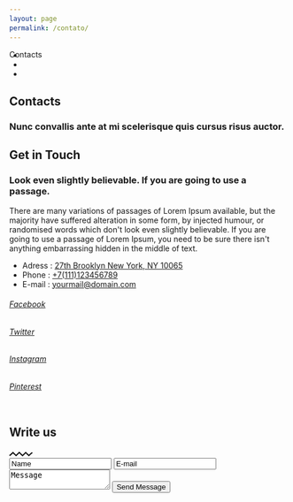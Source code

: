 ```yaml
---
layout: page
permalink: /contato/
---
```

<div id="wrapper">
                <!--=============== Conten holder  ===============-->
                <div class="content-holder elem scale-bg2 transition3">
                    <!--  Page title    -->
                    <div class="fixed-title"><span>Contacts</span></div>
                    <!--  Page title end   -->
                    <!--  Page navigation   -->
                    <div class="scroll-page-nav cdc" style="margin-top: -30px;">
                        <ul>
                            <li><a href="#sec1" class="act-link"></a></li>
                            <li><a href="#sec2"></a></li>
                            <li><a href="#sec3"></a></li>
                        </ul>
                    </div>
                    <!--  Page navigation  end -->                
                    <div class="content full-height">
                        <!--  Page title section   -->
                        <section class="parallax-section">
                            <div class="overlay"></div>
                            <div class="bg skrollable skrollable-between" style="transform: translateY(-69.8039px); background-image: url(&quot;/assets/images/bg/59.jpg&quot;);" data-top-bottom="transform: translateY(200px);" data-bottom-top="transform: translateY(-200px);"></div>
                            <div class="container">
                                <h2>Contacts</h2>
                                <div class="separator"></div>
                                <h3 class="subtitle">Nunc convallis ante at mi scelerisque quis cursus risus auctor. </h3>
                            </div>
                            <a class="custom-scroll-link sect-scroll" href="#sec1"><i class="fa fa-angle-double-down"></i></a>
                        </section>
                        <!--  Page title section end  -->
                        <!--  Section contact info   --> 
                        <section class="section-columns" id="sec1">
                            <div class="section-columns-img">
                                <div class="bg" style="background-image:url(/assets/images/bg/22.jpg)"></div>
                            </div>
                            <div class="section-columns-text">
                                <div class="custom-inner">
                                    <div class="container">
                                        <h2>Get in Touch</h2>
                                        <div class="separator"></div>
                                        <div class="clearfix"></div>
                                        <h3 class="subtitle">Look even slightly believable. If you are going to use a passage.</h3>
                                        <p>There are many variations of passages of Lorem Ipsum available, but the majority have suffered alteration in some form, by injected humour, or randomised words which don't look even slightly believable. If you are going to use a passage of Lorem Ipsum, you need to be sure there isn't anything embarrassing hidden in the middle of text.</p>
                                        <ul class="contact-list no-dec">
                                            <li><span>Adress : </span><a href="#">27th Brooklyn New York, NY 10065</a></li>
                                            <li><span>Phone : </span><a href="#">+7(111)123456789</a></li>
                                            <li><span>E-mail : </span><a href="#">yourmail@domain.com</a></li>
                                        </ul>
                                    </div>
                                </div>
                            </div>
                        </section>
                        <!--  Section contact info end   -->
                        <!--  Section social   -->
                        <section class="no-padding">
                            <div class="content">
                                <div class="inline-facts-holder">
                                    <div class="inline-facts">
                                        <h6><a href="#">Facebook</a></h6>
                                    </div>
                                    <div class="inline-facts">
                                        <h6><a href="#">Twitter</a></h6>
                                    </div>
                                    <div class="inline-facts">
                                        <h6><a href="#">Instagram</a></h6>
                                    </div>
                                    <div class="inline-facts">
                                        <h6><a href="#">Pinterest</a></h6>
                                    </div>
                                </div>
                            </div>
                        </section>
                        <!-- social end  -->
                        <!--  Section map   --> 
                        <section class="no-padding" id="sec2">
                            <div class="map-box">
                                <div class="map-holder skrollable skrollable-before" data-top-bottom="transform: translateY(300px);" data-bottom-top="transform: translateY(-300px);" style="transform: translateY(-300px);">
                                    <div id="map-canvas" style="position: relative; overflow: hidden; transform: translateZ(0px); background-color: rgb(229, 227, 223);"><div class="gm-style" style="position: absolute; left: 0px; top: 0px; overflow: hidden; width: 100%; height: 100%; z-index: 0;"><div style="position: absolute; left: 0px; top: 0px; overflow: hidden; width: 100%; height: 100%; z-index: 0; cursor: url(&quot;http://maps.gstatic.com/mapfiles/openhand_8_8.cur&quot;) 8 8, default;"><div style="position: absolute; left: 0px; top: 0px; z-index: 1; width: 100%; transform-origin: 0px 0px 0px; transform: matrix(1, 0, 0, 1, 0, 0);"><div style="transform: translateZ(0px); position: absolute; left: 0px; top: 0px; z-index: 100; width: 100%;"><div style="position: absolute; left: 0px; top: 0px; z-index: 0;"><div aria-hidden="true" style="position: absolute; left: 0px; top: 0px; z-index: 1; visibility: inherit;"><div style="width: 256px; height: 256px; transform: translateZ(0px); position: absolute; left: 394px; top: 25px;"></div><div style="width: 256px; height: 256px; transform: translateZ(0px); position: absolute; left: 394px; top: 281px;"></div><div style="width: 256px; height: 256px; transform: translateZ(0px); position: absolute; left: 650px; top: 25px;"></div><div style="width: 256px; height: 256px; transform: translateZ(0px); position: absolute; left: 650px; top: 281px;"></div><div style="width: 256px; height: 256px; transform: translateZ(0px); position: absolute; left: 394px; top: 537px;"></div><div style="width: 256px; height: 256px; transform: translateZ(0px); position: absolute; left: 394px; top: -231px;"></div><div style="width: 256px; height: 256px; transform: translateZ(0px); position: absolute; left: 650px; top: -231px;"></div><div style="width: 256px; height: 256px; transform: translateZ(0px); position: absolute; left: 138px; top: 25px;"></div><div style="width: 256px; height: 256px; transform: translateZ(0px); position: absolute; left: 906px; top: 25px;"></div><div style="width: 256px; height: 256px; transform: translateZ(0px); position: absolute; left: 138px; top: 281px;"></div><div style="width: 256px; height: 256px; transform: translateZ(0px); position: absolute; left: 906px; top: 281px;"></div><div style="width: 256px; height: 256px; transform: translateZ(0px); position: absolute; left: 650px; top: 537px;"></div><div style="width: 256px; height: 256px; transform: translateZ(0px); position: absolute; left: 906px; top: -231px;"></div><div style="width: 256px; height: 256px; transform: translateZ(0px); position: absolute; left: 138px; top: -231px;"></div><div style="width: 256px; height: 256px; transform: translateZ(0px); position: absolute; left: 138px; top: 537px;"></div><div style="width: 256px; height: 256px; transform: translateZ(0px); position: absolute; left: 906px; top: 537px;"></div><div style="width: 256px; height: 256px; transform: translateZ(0px); position: absolute; left: -118px; top: 281px;"></div><div style="width: 256px; height: 256px; transform: translateZ(0px); position: absolute; left: 1162px; top: 281px;"></div><div style="width: 256px; height: 256px; transform: translateZ(0px); position: absolute; left: 1162px; top: 25px;"></div><div style="width: 256px; height: 256px; transform: translateZ(0px); position: absolute; left: -118px; top: 25px;"></div><div style="width: 256px; height: 256px; transform: translateZ(0px); position: absolute; left: 1162px; top: -231px;"></div><div style="width: 256px; height: 256px; transform: translateZ(0px); position: absolute; left: -118px; top: -231px;"></div><div style="width: 256px; height: 256px; transform: translateZ(0px); position: absolute; left: -118px; top: 537px;"></div><div style="width: 256px; height: 256px; transform: translateZ(0px); position: absolute; left: 1162px; top: 537px;"></div></div></div></div><div style="transform: translateZ(0px); position: absolute; left: 0px; top: 0px; z-index: 101; width: 100%;"></div><div style="transform: translateZ(0px); position: absolute; left: 0px; top: 0px; z-index: 102; width: 100%;"></div><div style="transform: translateZ(0px); position: absolute; left: 0px; top: 0px; z-index: 103; width: 100%;"><div style="position: absolute; left: 0px; top: 0px; z-index: -1;"><div aria-hidden="true" style="position: absolute; left: 0px; top: 0px; z-index: 1; visibility: inherit;"><div style="width: 256px; height: 256px; overflow: hidden; transform: translateZ(0px); position: absolute; left: 394px; top: 25px;"><canvas draggable="false" height="256" width="256" style="-webkit-user-select: none; position: absolute; left: 0px; top: 0px; height: 256px; width: 256px;"></canvas></div><div style="width: 256px; height: 256px; overflow: hidden; transform: translateZ(0px); position: absolute; left: 394px; top: 281px;"></div><div style="width: 256px; height: 256px; overflow: hidden; transform: translateZ(0px); position: absolute; left: 650px; top: 25px;"></div><div style="width: 256px; height: 256px; overflow: hidden; transform: translateZ(0px); position: absolute; left: 650px; top: 281px;"></div><div style="width: 256px; height: 256px; overflow: hidden; transform: translateZ(0px); position: absolute; left: 394px; top: 537px;"></div><div style="width: 256px; height: 256px; overflow: hidden; transform: translateZ(0px); position: absolute; left: 394px; top: -231px;"></div><div style="width: 256px; height: 256px; overflow: hidden; transform: translateZ(0px); position: absolute; left: 650px; top: -231px;"></div><div style="width: 256px; height: 256px; overflow: hidden; transform: translateZ(0px); position: absolute; left: 138px; top: 25px;"></div><div style="width: 256px; height: 256px; overflow: hidden; transform: translateZ(0px); position: absolute; left: 906px; top: 25px;"></div><div style="width: 256px; height: 256px; overflow: hidden; transform: translateZ(0px); position: absolute; left: 138px; top: 281px;"></div><div style="width: 256px; height: 256px; overflow: hidden; transform: translateZ(0px); position: absolute; left: 906px; top: 281px;"></div><div style="width: 256px; height: 256px; overflow: hidden; transform: translateZ(0px); position: absolute; left: 650px; top: 537px;"></div><div style="width: 256px; height: 256px; overflow: hidden; transform: translateZ(0px); position: absolute; left: 906px; top: -231px;"></div><div style="width: 256px; height: 256px; overflow: hidden; transform: translateZ(0px); position: absolute; left: 138px; top: -231px;"></div><div style="width: 256px; height: 256px; overflow: hidden; transform: translateZ(0px); position: absolute; left: 138px; top: 537px;"></div><div style="width: 256px; height: 256px; overflow: hidden; transform: translateZ(0px); position: absolute; left: 906px; top: 537px;"></div><div style="width: 256px; height: 256px; overflow: hidden; transform: translateZ(0px); position: absolute; left: -118px; top: 281px;"></div><div style="width: 256px; height: 256px; overflow: hidden; transform: translateZ(0px); position: absolute; left: 1162px; top: 281px;"></div><div style="width: 256px; height: 256px; overflow: hidden; transform: translateZ(0px); position: absolute; left: 1162px; top: 25px;"></div><div style="width: 256px; height: 256px; overflow: hidden; transform: translateZ(0px); position: absolute; left: -118px; top: 25px;"></div><div style="width: 256px; height: 256px; overflow: hidden; transform: translateZ(0px); position: absolute; left: 1162px; top: -231px;"></div><div style="width: 256px; height: 256px; overflow: hidden; transform: translateZ(0px); position: absolute; left: -118px; top: -231px;"></div><div style="width: 256px; height: 256px; overflow: hidden; transform: translateZ(0px); position: absolute; left: -118px; top: 537px;"></div><div style="width: 256px; height: 256px; overflow: hidden; transform: translateZ(0px); position: absolute; left: 1162px; top: 537px;"></div></div></div></div><div style="position: absolute; left: 0px; top: 0px; z-index: 0;"><div aria-hidden="true" style="position: absolute; left: 0px; top: 0px; z-index: 1; visibility: inherit;"><div style="transform: translateZ(0px); position: absolute; left: 394px; top: 537px; transition: opacity 200ms ease-out;"><img src="http://maps.google.com/maps/vt?pb=!1m5!1m4!1i14!2i4823!3i6161!4i256!2m3!1e0!2sm!3i352020750!3m14!2spt-BR!3sUS!5e18!12m1!1e47!12m3!1e37!2m1!1ssmartmaps!12m4!1e26!2m2!1sstyles!2zcy50OjV8cC5zOi0xMDB8cC5sOjY1fHAudjpvbixzLnQ6MnxwLnM6LTEwMHxwLmw6NTF8cC52OnNpbXBsaWZpZWQscy50OjQ5fHAuczotMTAwfHAudjpzaW1wbGlmaWVkLHMudDo1MHxwLnM6LTEwMHxwLmw6MzB8cC52Om9uLHMudDo1MXxwLnM6LTEwMHxwLmw6NDB8cC52Om9uLHMudDo0fHAuczotMTAwfHAudjpzaW1wbGlmaWVkLHMudDoxOHxwLnY6b2ZmLHMudDo2fHMuZTpsfHAudjpvbnxwLmw6LTI1fHAuczotMTAwLHMudDo2fHMuZTpnfHAuaDojZmZmZjAwfHAubDotMjV8cC5zOi05Nw!4e0&amp;token=32808" draggable="false" alt="" style="position: absolute; left: 0px; top: 0px; width: 256px; height: 256px; -webkit-user-select: none; border: 0px; padding: 0px; margin: 0px; max-width: none;"></div><div style="transform: translateZ(0px); position: absolute; left: 650px; top: -231px; transition: opacity 200ms ease-out;"><img src="http://maps.google.com/maps/vt?pb=!1m5!1m4!1i14!2i4824!3i6158!4i256!2m3!1e0!2sm!3i352020762!3m14!2spt-BR!3sUS!5e18!12m1!1e47!12m3!1e37!2m1!1ssmartmaps!12m4!1e26!2m2!1sstyles!2zcy50OjV8cC5zOi0xMDB8cC5sOjY1fHAudjpvbixzLnQ6MnxwLnM6LTEwMHxwLmw6NTF8cC52OnNpbXBsaWZpZWQscy50OjQ5fHAuczotMTAwfHAudjpzaW1wbGlmaWVkLHMudDo1MHxwLnM6LTEwMHxwLmw6MzB8cC52Om9uLHMudDo1MXxwLnM6LTEwMHxwLmw6NDB8cC52Om9uLHMudDo0fHAuczotMTAwfHAudjpzaW1wbGlmaWVkLHMudDoxOHxwLnY6b2ZmLHMudDo2fHMuZTpsfHAudjpvbnxwLmw6LTI1fHAuczotMTAwLHMudDo2fHMuZTpnfHAuaDojZmZmZjAwfHAubDotMjV8cC5zOi05Nw!4e0&amp;token=94909" draggable="false" alt="" style="position: absolute; left: 0px; top: 0px; width: 256px; height: 256px; -webkit-user-select: none; border: 0px; padding: 0px; margin: 0px; max-width: none;"></div><div style="transform: translateZ(0px); position: absolute; left: 138px; top: 25px; transition: opacity 200ms ease-out;"><img src="http://maps.google.com/maps/vt?pb=!1m5!1m4!1i14!2i4822!3i6159!4i256!2m3!1e0!2sm!3i352020714!3m14!2spt-BR!3sUS!5e18!12m1!1e47!12m3!1e37!2m1!1ssmartmaps!12m4!1e26!2m2!1sstyles!2zcy50OjV8cC5zOi0xMDB8cC5sOjY1fHAudjpvbixzLnQ6MnxwLnM6LTEwMHxwLmw6NTF8cC52OnNpbXBsaWZpZWQscy50OjQ5fHAuczotMTAwfHAudjpzaW1wbGlmaWVkLHMudDo1MHxwLnM6LTEwMHxwLmw6MzB8cC52Om9uLHMudDo1MXxwLnM6LTEwMHxwLmw6NDB8cC52Om9uLHMudDo0fHAuczotMTAwfHAudjpzaW1wbGlmaWVkLHMudDoxOHxwLnY6b2ZmLHMudDo2fHMuZTpsfHAudjpvbnxwLmw6LTI1fHAuczotMTAwLHMudDo2fHMuZTpnfHAuaDojZmZmZjAwfHAubDotMjV8cC5zOi05Nw!4e0&amp;token=62367" draggable="false" alt="" style="position: absolute; left: 0px; top: 0px; width: 256px; height: 256px; -webkit-user-select: none; border: 0px; padding: 0px; margin: 0px; max-width: none;"></div><div style="transform: translateZ(0px); position: absolute; left: 394px; top: -231px; transition: opacity 200ms ease-out;"><img src="http://maps.google.com/maps/vt?pb=!1m5!1m4!1i14!2i4823!3i6158!4i256!2m3!1e0!2sm!3i352020762!3m14!2spt-BR!3sUS!5e18!12m1!1e47!12m3!1e37!2m1!1ssmartmaps!12m4!1e26!2m2!1sstyles!2zcy50OjV8cC5zOi0xMDB8cC5sOjY1fHAudjpvbixzLnQ6MnxwLnM6LTEwMHxwLmw6NTF8cC52OnNpbXBsaWZpZWQscy50OjQ5fHAuczotMTAwfHAudjpzaW1wbGlmaWVkLHMudDo1MHxwLnM6LTEwMHxwLmw6MzB8cC52Om9uLHMudDo1MXxwLnM6LTEwMHxwLmw6NDB8cC52Om9uLHMudDo0fHAuczotMTAwfHAudjpzaW1wbGlmaWVkLHMudDoxOHxwLnY6b2ZmLHMudDo2fHMuZTpsfHAudjpvbnxwLmw6LTI1fHAuczotMTAwLHMudDo2fHMuZTpnfHAuaDojZmZmZjAwfHAubDotMjV8cC5zOi05Nw!4e0&amp;token=90141" draggable="false" alt="" style="position: absolute; left: 0px; top: 0px; width: 256px; height: 256px; -webkit-user-select: none; border: 0px; padding: 0px; margin: 0px; max-width: none;"></div><div style="transform: translateZ(0px); position: absolute; left: 138px; top: 281px; transition: opacity 200ms ease-out;"><img src="http://maps.google.com/maps/vt?pb=!1m5!1m4!1i14!2i4822!3i6160!4i256!2m3!1e0!2sm!3i352020714!3m14!2spt-BR!3sUS!5e18!12m1!1e47!12m3!1e37!2m1!1ssmartmaps!12m4!1e26!2m2!1sstyles!2zcy50OjV8cC5zOi0xMDB8cC5sOjY1fHAudjpvbixzLnQ6MnxwLnM6LTEwMHxwLmw6NTF8cC52OnNpbXBsaWZpZWQscy50OjQ5fHAuczotMTAwfHAudjpzaW1wbGlmaWVkLHMudDo1MHxwLnM6LTEwMHxwLmw6MzB8cC52Om9uLHMudDo1MXxwLnM6LTEwMHxwLmw6NDB8cC52Om9uLHMudDo0fHAuczotMTAwfHAudjpzaW1wbGlmaWVkLHMudDoxOHxwLnY6b2ZmLHMudDo2fHMuZTpsfHAudjpvbnxwLmw6LTI1fHAuczotMTAwLHMudDo2fHMuZTpnfHAuaDojZmZmZjAwfHAubDotMjV8cC5zOi05Nw!4e0&amp;token=126354" draggable="false" alt="" style="position: absolute; left: 0px; top: 0px; width: 256px; height: 256px; -webkit-user-select: none; border: 0px; padding: 0px; margin: 0px; max-width: none;"></div><div style="transform: translateZ(0px); position: absolute; left: 394px; top: 25px; transition: opacity 200ms ease-out;"><img src="http://maps.google.com/maps/vt?pb=!1m5!1m4!1i14!2i4823!3i6159!4i256!2m3!1e0!2sm!3i352020762!3m14!2spt-BR!3sUS!5e18!12m1!1e47!12m3!1e37!2m1!1ssmartmaps!12m4!1e26!2m2!1sstyles!2zcy50OjV8cC5zOi0xMDB8cC5sOjY1fHAudjpvbixzLnQ6MnxwLnM6LTEwMHxwLmw6NTF8cC52OnNpbXBsaWZpZWQscy50OjQ5fHAuczotMTAwfHAudjpzaW1wbGlmaWVkLHMudDo1MHxwLnM6LTEwMHxwLmw6MzB8cC52Om9uLHMudDo1MXxwLnM6LTEwMHxwLmw6NDB8cC52Om9uLHMudDo0fHAuczotMTAwfHAudjpzaW1wbGlmaWVkLHMudDoxOHxwLnY6b2ZmLHMudDo2fHMuZTpsfHAudjpvbnxwLmw6LTI1fHAuczotMTAwLHMudDo2fHMuZTpnfHAuaDojZmZmZjAwfHAubDotMjV8cC5zOi05Nw!4e0&amp;token=75166" draggable="false" alt="" style="position: absolute; left: 0px; top: 0px; width: 256px; height: 256px; -webkit-user-select: none; border: 0px; padding: 0px; margin: 0px; max-width: none;"></div><div style="transform: translateZ(0px); position: absolute; left: 650px; top: 537px; transition: opacity 200ms ease-out;"><img src="http://maps.google.com/maps/vt?pb=!1m5!1m4!1i14!2i4824!3i6161!4i256!2m3!1e0!2sm!3i352020750!3m14!2spt-BR!3sUS!5e18!12m1!1e47!12m3!1e37!2m1!1ssmartmaps!12m4!1e26!2m2!1sstyles!2zcy50OjV8cC5zOi0xMDB8cC5sOjY1fHAudjpvbixzLnQ6MnxwLnM6LTEwMHxwLmw6NTF8cC52OnNpbXBsaWZpZWQscy50OjQ5fHAuczotMTAwfHAudjpzaW1wbGlmaWVkLHMudDo1MHxwLnM6LTEwMHxwLmw6MzB8cC52Om9uLHMudDo1MXxwLnM6LTEwMHxwLmw6NDB8cC52Om9uLHMudDo0fHAuczotMTAwfHAudjpzaW1wbGlmaWVkLHMudDoxOHxwLnY6b2ZmLHMudDo2fHMuZTpsfHAudjpvbnxwLmw6LTI1fHAuczotMTAwLHMudDo2fHMuZTpnfHAuaDojZmZmZjAwfHAubDotMjV8cC5zOi05Nw!4e0&amp;token=37576" draggable="false" alt="" style="position: absolute; left: 0px; top: 0px; width: 256px; height: 256px; -webkit-user-select: none; border: 0px; padding: 0px; margin: 0px; max-width: none;"></div><div style="transform: translateZ(0px); position: absolute; left: 650px; top: 281px; transition: opacity 200ms ease-out;"><img src="http://maps.google.com/maps/vt?pb=!1m5!1m4!1i14!2i4824!3i6160!4i256!2m3!1e0!2sm!3i352020762!3m14!2spt-BR!3sUS!5e18!12m1!1e47!12m3!1e37!2m1!1ssmartmaps!12m4!1e26!2m2!1sstyles!2zcy50OjV8cC5zOi0xMDB8cC5sOjY1fHAudjpvbixzLnQ6MnxwLnM6LTEwMHxwLmw6NTF8cC52OnNpbXBsaWZpZWQscy50OjQ5fHAuczotMTAwfHAudjpzaW1wbGlmaWVkLHMudDo1MHxwLnM6LTEwMHxwLmw6MzB8cC52Om9uLHMudDo1MXxwLnM6LTEwMHxwLmw6NDB8cC52Om9uLHMudDo0fHAuczotMTAwfHAudjpzaW1wbGlmaWVkLHMudDoxOHxwLnY6b2ZmLHMudDo2fHMuZTpsfHAudjpvbnxwLmw6LTI1fHAuczotMTAwLHMudDo2fHMuZTpnfHAuaDojZmZmZjAwfHAubDotMjV8cC5zOi05Nw!4e0&amp;token=12850" draggable="false" alt="" style="position: absolute; left: 0px; top: 0px; width: 256px; height: 256px; -webkit-user-select: none; border: 0px; padding: 0px; margin: 0px; max-width: none;"></div><div style="transform: translateZ(0px); position: absolute; left: 138px; top: -231px; transition: opacity 200ms ease-out;"><img src="http://maps.google.com/maps/vt?pb=!1m5!1m4!1i14!2i4822!3i6158!4i256!2m3!1e0!2sm!3i352020714!3m14!2spt-BR!3sUS!5e18!12m1!1e47!12m3!1e37!2m1!1ssmartmaps!12m4!1e26!2m2!1sstyles!2zcy50OjV8cC5zOi0xMDB8cC5sOjY1fHAudjpvbixzLnQ6MnxwLnM6LTEwMHxwLmw6NTF8cC52OnNpbXBsaWZpZWQscy50OjQ5fHAuczotMTAwfHAudjpzaW1wbGlmaWVkLHMudDo1MHxwLnM6LTEwMHxwLmw6MzB8cC52Om9uLHMudDo1MXxwLnM6LTEwMHxwLmw6NDB8cC52Om9uLHMudDo0fHAuczotMTAwfHAudjpzaW1wbGlmaWVkLHMudDoxOHxwLnY6b2ZmLHMudDo2fHMuZTpsfHAudjpvbnxwLmw6LTI1fHAuczotMTAwLHMudDo2fHMuZTpnfHAuaDojZmZmZjAwfHAubDotMjV8cC5zOi05Nw!4e0&amp;token=77342" draggable="false" alt="" style="position: absolute; left: 0px; top: 0px; width: 256px; height: 256px; -webkit-user-select: none; border: 0px; padding: 0px; margin: 0px; max-width: none;"></div><div style="transform: translateZ(0px); position: absolute; left: 138px; top: 537px; transition: opacity 200ms ease-out;"><img src="http://maps.google.com/maps/vt?pb=!1m5!1m4!1i14!2i4822!3i6161!4i256!2m3!1e0!2sm!3i352020702!3m14!2spt-BR!3sUS!5e18!12m1!1e47!12m3!1e37!2m1!1ssmartmaps!12m4!1e26!2m2!1sstyles!2zcy50OjV8cC5zOi0xMDB8cC5sOjY1fHAudjpvbixzLnQ6MnxwLnM6LTEwMHxwLmw6NTF8cC52OnNpbXBsaWZpZWQscy50OjQ5fHAuczotMTAwfHAudjpzaW1wbGlmaWVkLHMudDo1MHxwLnM6LTEwMHxwLmw6MzB8cC52Om9uLHMudDo1MXxwLnM6LTEwMHxwLmw6NDB8cC52Om9uLHMudDo0fHAuczotMTAwfHAudjpzaW1wbGlmaWVkLHMudDoxOHxwLnY6b2ZmLHMudDo2fHMuZTpsfHAudjpvbnxwLmw6LTI1fHAuczotMTAwLHMudDo2fHMuZTpnfHAuaDojZmZmZjAwfHAubDotMjV8cC5zOi05Nw!4e0&amp;token=20009" draggable="false" alt="" style="position: absolute; left: 0px; top: 0px; width: 256px; height: 256px; -webkit-user-select: none; border: 0px; padding: 0px; margin: 0px; max-width: none;"></div><div style="transform: translateZ(0px); position: absolute; left: 906px; top: 537px; transition: opacity 200ms ease-out;"><img src="http://maps.google.com/maps/vt?pb=!1m5!1m4!1i14!2i4825!3i6161!4i256!2m3!1e0!2sm!3i352020750!3m14!2spt-BR!3sUS!5e18!12m1!1e47!12m3!1e37!2m1!1ssmartmaps!12m4!1e26!2m2!1sstyles!2zcy50OjV8cC5zOi0xMDB8cC5sOjY1fHAudjpvbixzLnQ6MnxwLnM6LTEwMHxwLmw6NTF8cC52OnNpbXBsaWZpZWQscy50OjQ5fHAuczotMTAwfHAudjpzaW1wbGlmaWVkLHMudDo1MHxwLnM6LTEwMHxwLmw6MzB8cC52Om9uLHMudDo1MXxwLnM6LTEwMHxwLmw6NDB8cC52Om9uLHMudDo0fHAuczotMTAwfHAudjpzaW1wbGlmaWVkLHMudDoxOHxwLnY6b2ZmLHMudDo2fHMuZTpsfHAudjpvbnxwLmw6LTI1fHAuczotMTAwLHMudDo2fHMuZTpnfHAuaDojZmZmZjAwfHAubDotMjV8cC5zOi05Nw!4e0&amp;token=42344" draggable="false" alt="" style="position: absolute; left: 0px; top: 0px; width: 256px; height: 256px; -webkit-user-select: none; border: 0px; padding: 0px; margin: 0px; max-width: none;"></div><div style="transform: translateZ(0px); position: absolute; left: -118px; top: 281px; transition: opacity 200ms ease-out;"><img src="http://maps.google.com/maps/vt?pb=!1m5!1m4!1i14!2i4821!3i6160!4i256!2m3!1e0!2sm!3i352020702!3m14!2spt-BR!3sUS!5e18!12m1!1e47!12m3!1e37!2m1!1ssmartmaps!12m4!1e26!2m2!1sstyles!2zcy50OjV8cC5zOi0xMDB8cC5sOjY1fHAudjpvbixzLnQ6MnxwLnM6LTEwMHxwLmw6NTF8cC52OnNpbXBsaWZpZWQscy50OjQ5fHAuczotMTAwfHAudjpzaW1wbGlmaWVkLHMudDo1MHxwLnM6LTEwMHxwLmw6MzB8cC52Om9uLHMudDo1MXxwLnM6LTEwMHxwLmw6NDB8cC52Om9uLHMudDo0fHAuczotMTAwfHAudjpzaW1wbGlmaWVkLHMudDoxOHxwLnY6b2ZmLHMudDo2fHMuZTpsfHAudjpvbnxwLmw6LTI1fHAuczotMTAwLHMudDo2fHMuZTpnfHAuaDojZmZmZjAwfHAubDotMjV8cC5zOi05Nw!4e0&amp;token=30216" draggable="false" alt="" style="position: absolute; left: 0px; top: 0px; width: 256px; height: 256px; -webkit-user-select: none; border: 0px; padding: 0px; margin: 0px; max-width: none;"></div><div style="transform: translateZ(0px); position: absolute; left: 1162px; top: 281px; transition: opacity 200ms ease-out;"><img src="http://maps.google.com/maps/vt?pb=!1m5!1m4!1i14!2i4826!3i6160!4i256!2m3!1e0!2sm!3i352020750!3m14!2spt-BR!3sUS!5e18!12m1!1e47!12m3!1e37!2m1!1ssmartmaps!12m4!1e26!2m2!1sstyles!2zcy50OjV8cC5zOi0xMDB8cC5sOjY1fHAudjpvbixzLnQ6MnxwLnM6LTEwMHxwLmw6NTF8cC52OnNpbXBsaWZpZWQscy50OjQ5fHAuczotMTAwfHAudjpzaW1wbGlmaWVkLHMudDo1MHxwLnM6LTEwMHxwLmw6MzB8cC52Om9uLHMudDo1MXxwLnM6LTEwMHxwLmw6NDB8cC52Om9uLHMudDo0fHAuczotMTAwfHAudjpzaW1wbGlmaWVkLHMudDoxOHxwLnY6b2ZmLHMudDo2fHMuZTpsfHAudjpvbnxwLmw6LTI1fHAuczotMTAwLHMudDo2fHMuZTpnfHAuaDojZmZmZjAwfHAubDotMjV8cC5zOi05Nw!4e0&amp;token=62087" draggable="false" alt="" style="position: absolute; left: 0px; top: 0px; width: 256px; height: 256px; -webkit-user-select: none; border: 0px; padding: 0px; margin: 0px; max-width: none;"></div><div style="transform: translateZ(0px); position: absolute; left: 1162px; top: 25px; transition: opacity 200ms ease-out;"><img src="http://maps.google.com/maps/vt?pb=!1m5!1m4!1i14!2i4826!3i6159!4i256!2m3!1e0!2sm!3i352020750!3m14!2spt-BR!3sUS!5e18!12m1!1e47!12m3!1e37!2m1!1ssmartmaps!12m4!1e26!2m2!1sstyles!2zcy50OjV8cC5zOi0xMDB8cC5sOjY1fHAudjpvbixzLnQ6MnxwLnM6LTEwMHxwLmw6NTF8cC52OnNpbXBsaWZpZWQscy50OjQ5fHAuczotMTAwfHAudjpzaW1wbGlmaWVkLHMudDo1MHxwLnM6LTEwMHxwLmw6MzB8cC52Om9uLHMudDo1MXxwLnM6LTEwMHxwLmw6NDB8cC52Om9uLHMudDo0fHAuczotMTAwfHAudjpzaW1wbGlmaWVkLHMudDoxOHxwLnY6b2ZmLHMudDo2fHMuZTpsfHAudjpvbnxwLmw6LTI1fHAuczotMTAwLHMudDo2fHMuZTpnfHAuaDojZmZmZjAwfHAubDotMjV8cC5zOi05Nw!4e0&amp;token=129171" draggable="false" alt="" style="position: absolute; left: 0px; top: 0px; width: 256px; height: 256px; -webkit-user-select: none; border: 0px; padding: 0px; margin: 0px; max-width: none;"></div><div style="transform: translateZ(0px); position: absolute; left: -118px; top: 25px; transition: opacity 200ms ease-out;"><img src="http://maps.google.com/maps/vt?pb=!1m5!1m4!1i14!2i4821!3i6159!4i256!2m3!1e0!2sm!3i352020702!3m14!2spt-BR!3sUS!5e18!12m1!1e47!12m3!1e37!2m1!1ssmartmaps!12m4!1e26!2m2!1sstyles!2zcy50OjV8cC5zOi0xMDB8cC5sOjY1fHAudjpvbixzLnQ6MnxwLnM6LTEwMHxwLmw6NTF8cC52OnNpbXBsaWZpZWQscy50OjQ5fHAuczotMTAwfHAudjpzaW1wbGlmaWVkLHMudDo1MHxwLnM6LTEwMHxwLmw6MzB8cC52Om9uLHMudDo1MXxwLnM6LTEwMHxwLmw6NDB8cC52Om9uLHMudDo0fHAuczotMTAwfHAudjpzaW1wbGlmaWVkLHMudDoxOHxwLnY6b2ZmLHMudDo2fHMuZTpsfHAudjpvbnxwLmw6LTI1fHAuczotMTAwLHMudDo2fHMuZTpnfHAuaDojZmZmZjAwfHAubDotMjV8cC5zOi05Nw!4e0&amp;token=97300" draggable="false" alt="" style="position: absolute; left: 0px; top: 0px; width: 256px; height: 256px; -webkit-user-select: none; border: 0px; padding: 0px; margin: 0px; max-width: none;"></div><div style="transform: translateZ(0px); position: absolute; left: 650px; top: 25px; transition: opacity 200ms ease-out;"><img src="http://maps.google.com/maps/vt?pb=!1m5!1m4!1i14!2i4824!3i6159!4i256!2m3!1e0!2sm!3i352020762!3m14!2spt-BR!3sUS!5e18!12m1!1e47!12m3!1e37!2m1!1ssmartmaps!12m4!1e26!2m2!1sstyles!2zcy50OjV8cC5zOi0xMDB8cC5sOjY1fHAudjpvbixzLnQ6MnxwLnM6LTEwMHxwLmw6NTF8cC52OnNpbXBsaWZpZWQscy50OjQ5fHAuczotMTAwfHAudjpzaW1wbGlmaWVkLHMudDo1MHxwLnM6LTEwMHxwLmw6MzB8cC52Om9uLHMudDo1MXxwLnM6LTEwMHxwLmw6NDB8cC52Om9uLHMudDo0fHAuczotMTAwfHAudjpzaW1wbGlmaWVkLHMudDoxOHxwLnY6b2ZmLHMudDo2fHMuZTpsfHAudjpvbnxwLmw6LTI1fHAuczotMTAwLHMudDo2fHMuZTpnfHAuaDojZmZmZjAwfHAubDotMjV8cC5zOi05Nw!4e0&amp;token=79934" draggable="false" alt="" style="position: absolute; left: 0px; top: 0px; width: 256px; height: 256px; -webkit-user-select: none; border: 0px; padding: 0px; margin: 0px; max-width: none;"></div><div style="transform: translateZ(0px); position: absolute; left: -118px; top: -231px; transition: opacity 200ms ease-out;"><img src="http://maps.google.com/maps/vt?pb=!1m5!1m4!1i14!2i4821!3i6158!4i256!2m3!1e0!2sm!3i352020546!3m14!2spt-BR!3sUS!5e18!12m1!1e47!12m3!1e37!2m1!1ssmartmaps!12m4!1e26!2m2!1sstyles!2zcy50OjV8cC5zOi0xMDB8cC5sOjY1fHAudjpvbixzLnQ6MnxwLnM6LTEwMHxwLmw6NTF8cC52OnNpbXBsaWZpZWQscy50OjQ5fHAuczotMTAwfHAudjpzaW1wbGlmaWVkLHMudDo1MHxwLnM6LTEwMHxwLmw6MzB8cC52Om9uLHMudDo1MXxwLnM6LTEwMHxwLmw6NDB8cC52Om9uLHMudDo0fHAuczotMTAwfHAudjpzaW1wbGlmaWVkLHMudDoxOHxwLnY6b2ZmLHMudDo2fHMuZTpsfHAudjpvbnxwLmw6LTI1fHAuczotMTAwLHMudDo2fHMuZTpnfHAuaDojZmZmZjAwfHAubDotMjV8cC5zOi05Nw!4e0&amp;token=55924" draggable="false" alt="" style="position: absolute; left: 0px; top: 0px; width: 256px; height: 256px; -webkit-user-select: none; border: 0px; padding: 0px; margin: 0px; max-width: none;"></div><div style="transform: translateZ(0px); position: absolute; left: -118px; top: 537px; transition: opacity 200ms ease-out;"><img src="http://maps.google.com/maps/vt?pb=!1m5!1m4!1i14!2i4821!3i6161!4i256!2m3!1e0!2sm!3i352020702!3m14!2spt-BR!3sUS!5e18!12m1!1e47!12m3!1e37!2m1!1ssmartmaps!12m4!1e26!2m2!1sstyles!2zcy50OjV8cC5zOi0xMDB8cC5sOjY1fHAudjpvbixzLnQ6MnxwLnM6LTEwMHxwLmw6NTF8cC52OnNpbXBsaWZpZWQscy50OjQ5fHAuczotMTAwfHAudjpzaW1wbGlmaWVkLHMudDo1MHxwLnM6LTEwMHxwLmw6MzB8cC52Om9uLHMudDo1MXxwLnM6LTEwMHxwLmw6NDB8cC52Om9uLHMudDo0fHAuczotMTAwfHAudjpzaW1wbGlmaWVkLHMudDoxOHxwLnY6b2ZmLHMudDo2fHMuZTpsfHAudjpvbnxwLmw6LTI1fHAuczotMTAwLHMudDo2fHMuZTpnfHAuaDojZmZmZjAwfHAubDotMjV8cC5zOi05Nw!4e0&amp;token=15241" draggable="false" alt="" style="position: absolute; left: 0px; top: 0px; width: 256px; height: 256px; -webkit-user-select: none; border: 0px; padding: 0px; margin: 0px; max-width: none;"></div><div style="transform: translateZ(0px); position: absolute; left: 1162px; top: 537px; transition: opacity 200ms ease-out;"><img src="http://maps.google.com/maps/vt?pb=!1m5!1m4!1i14!2i4826!3i6161!4i256!2m3!1e0!2sm!3i352020750!3m14!2spt-BR!3sUS!5e18!12m1!1e47!12m3!1e37!2m1!1ssmartmaps!12m4!1e26!2m2!1sstyles!2zcy50OjV8cC5zOi0xMDB8cC5sOjY1fHAudjpvbixzLnQ6MnxwLnM6LTEwMHxwLmw6NTF8cC52OnNpbXBsaWZpZWQscy50OjQ5fHAuczotMTAwfHAudjpzaW1wbGlmaWVkLHMudDo1MHxwLnM6LTEwMHxwLmw6MzB8cC52Om9uLHMudDo1MXxwLnM6LTEwMHxwLmw6NDB8cC52Om9uLHMudDo0fHAuczotMTAwfHAudjpzaW1wbGlmaWVkLHMudDoxOHxwLnY6b2ZmLHMudDo2fHMuZTpsfHAudjpvbnxwLmw6LTI1fHAuczotMTAwLHMudDo2fHMuZTpnfHAuaDojZmZmZjAwfHAubDotMjV8cC5zOi05Nw!4e0&amp;token=47112" draggable="false" alt="" style="position: absolute; left: 0px; top: 0px; width: 256px; height: 256px; -webkit-user-select: none; border: 0px; padding: 0px; margin: 0px; max-width: none;"></div><div style="transform: translateZ(0px); position: absolute; left: 394px; top: 281px; transition: opacity 200ms ease-out;"><img src="http://maps.google.com/maps/vt?pb=!1m5!1m4!1i14!2i4823!3i6160!4i256!2m3!1e0!2sm!3i352020762!3m14!2spt-BR!3sUS!5e18!12m1!1e47!12m3!1e37!2m1!1ssmartmaps!12m4!1e26!2m2!1sstyles!2zcy50OjV8cC5zOi0xMDB8cC5sOjY1fHAudjpvbixzLnQ6MnxwLnM6LTEwMHxwLmw6NTF8cC52OnNpbXBsaWZpZWQscy50OjQ5fHAuczotMTAwfHAudjpzaW1wbGlmaWVkLHMudDo1MHxwLnM6LTEwMHxwLmw6MzB8cC52Om9uLHMudDo1MXxwLnM6LTEwMHxwLmw6NDB8cC52Om9uLHMudDo0fHAuczotMTAwfHAudjpzaW1wbGlmaWVkLHMudDoxOHxwLnY6b2ZmLHMudDo2fHMuZTpsfHAudjpvbnxwLmw6LTI1fHAuczotMTAwLHMudDo2fHMuZTpnfHAuaDojZmZmZjAwfHAubDotMjV8cC5zOi05Nw!4e0&amp;token=8082" draggable="false" alt="" style="position: absolute; left: 0px; top: 0px; width: 256px; height: 256px; -webkit-user-select: none; border: 0px; padding: 0px; margin: 0px; max-width: none;"></div><div style="transform: translateZ(0px); position: absolute; left: 906px; top: 25px; transition: opacity 200ms ease-out;"><img src="http://maps.google.com/maps/vt?pb=!1m5!1m4!1i14!2i4825!3i6159!4i256!2m3!1e0!2sm!3i352020762!3m14!2spt-BR!3sUS!5e18!12m1!1e47!12m3!1e37!2m1!1ssmartmaps!12m4!1e26!2m2!1sstyles!2zcy50OjV8cC5zOi0xMDB8cC5sOjY1fHAudjpvbixzLnQ6MnxwLnM6LTEwMHxwLmw6NTF8cC52OnNpbXBsaWZpZWQscy50OjQ5fHAuczotMTAwfHAudjpzaW1wbGlmaWVkLHMudDo1MHxwLnM6LTEwMHxwLmw6MzB8cC52Om9uLHMudDo1MXxwLnM6LTEwMHxwLmw6NDB8cC52Om9uLHMudDo0fHAuczotMTAwfHAudjpzaW1wbGlmaWVkLHMudDoxOHxwLnY6b2ZmLHMudDo2fHMuZTpsfHAudjpvbnxwLmw6LTI1fHAuczotMTAwLHMudDo2fHMuZTpnfHAuaDojZmZmZjAwfHAubDotMjV8cC5zOi05Nw!4e0&amp;token=84702" draggable="false" alt="" style="position: absolute; left: 0px; top: 0px; width: 256px; height: 256px; -webkit-user-select: none; border: 0px; padding: 0px; margin: 0px; max-width: none;"></div><div style="transform: translateZ(0px); position: absolute; left: 906px; top: 281px; transition: opacity 200ms ease-out;"><img src="http://maps.google.com/maps/vt?pb=!1m5!1m4!1i14!2i4825!3i6160!4i256!2m3!1e0!2sm!3i352020762!3m14!2spt-BR!3sUS!5e18!12m1!1e47!12m3!1e37!2m1!1ssmartmaps!12m4!1e26!2m2!1sstyles!2zcy50OjV8cC5zOi0xMDB8cC5sOjY1fHAudjpvbixzLnQ6MnxwLnM6LTEwMHxwLmw6NTF8cC52OnNpbXBsaWZpZWQscy50OjQ5fHAuczotMTAwfHAudjpzaW1wbGlmaWVkLHMudDo1MHxwLnM6LTEwMHxwLmw6MzB8cC52Om9uLHMudDo1MXxwLnM6LTEwMHxwLmw6NDB8cC52Om9uLHMudDo0fHAuczotMTAwfHAudjpzaW1wbGlmaWVkLHMudDoxOHxwLnY6b2ZmLHMudDo2fHMuZTpsfHAudjpvbnxwLmw6LTI1fHAuczotMTAwLHMudDo2fHMuZTpnfHAuaDojZmZmZjAwfHAubDotMjV8cC5zOi05Nw!4e0&amp;token=17618" draggable="false" alt="" style="position: absolute; left: 0px; top: 0px; width: 256px; height: 256px; -webkit-user-select: none; border: 0px; padding: 0px; margin: 0px; max-width: none;"></div><div style="transform: translateZ(0px); position: absolute; left: 1162px; top: -231px; transition: opacity 200ms ease-out;"><img src="http://maps.google.com/maps/vt?pb=!1m5!1m4!1i14!2i4826!3i6158!4i256!2m3!1e0!2sm!3i352020762!3m14!2spt-BR!3sUS!5e18!12m1!1e47!12m3!1e37!2m1!1ssmartmaps!12m4!1e26!2m2!1sstyles!2zcy50OjV8cC5zOi0xMDB8cC5sOjY1fHAudjpvbixzLnQ6MnxwLnM6LTEwMHxwLmw6NTF8cC52OnNpbXBsaWZpZWQscy50OjQ5fHAuczotMTAwfHAudjpzaW1wbGlmaWVkLHMudDo1MHxwLnM6LTEwMHxwLmw6MzB8cC52Om9uLHMudDo1MXxwLnM6LTEwMHxwLmw6NDB8cC52Om9uLHMudDo0fHAuczotMTAwfHAudjpzaW1wbGlmaWVkLHMudDoxOHxwLnY6b2ZmLHMudDo2fHMuZTpsfHAudjpvbnxwLmw6LTI1fHAuczotMTAwLHMudDo2fHMuZTpnfHAuaDojZmZmZjAwfHAubDotMjV8cC5zOi05Nw!4e0&amp;token=104445" draggable="false" alt="" style="position: absolute; left: 0px; top: 0px; width: 256px; height: 256px; -webkit-user-select: none; border: 0px; padding: 0px; margin: 0px; max-width: none;"></div><div style="transform: translateZ(0px); position: absolute; left: 906px; top: -231px; transition: opacity 200ms ease-out;"><img src="http://maps.google.com/maps/vt?pb=!1m5!1m4!1i14!2i4825!3i6158!4i256!2m3!1e0!2sm!3i352020762!3m14!2spt-BR!3sUS!5e18!12m1!1e47!12m3!1e37!2m1!1ssmartmaps!12m4!1e26!2m2!1sstyles!2zcy50OjV8cC5zOi0xMDB8cC5sOjY1fHAudjpvbixzLnQ6MnxwLnM6LTEwMHxwLmw6NTF8cC52OnNpbXBsaWZpZWQscy50OjQ5fHAuczotMTAwfHAudjpzaW1wbGlmaWVkLHMudDo1MHxwLnM6LTEwMHxwLmw6MzB8cC52Om9uLHMudDo1MXxwLnM6LTEwMHxwLmw6NDB8cC52Om9uLHMudDo0fHAuczotMTAwfHAudjpzaW1wbGlmaWVkLHMudDoxOHxwLnY6b2ZmLHMudDo2fHMuZTpsfHAudjpvbnxwLmw6LTI1fHAuczotMTAwLHMudDo2fHMuZTpnfHAuaDojZmZmZjAwfHAubDotMjV8cC5zOi05Nw!4e0&amp;token=99677" draggable="false" alt="" style="position: absolute; left: 0px; top: 0px; width: 256px; height: 256px; -webkit-user-select: none; border: 0px; padding: 0px; margin: 0px; max-width: none;"></div></div></div></div><div class="gm-style-pbc" style="position: absolute; left: 0px; top: 0px; z-index: 2; width: 100%; height: 100%; transition-duration: 0.3s; opacity: 0; display: none;"><p class="gm-style-pbt">Use dois dedos para mover o mapa</p></div><div style="position: absolute; left: 0px; top: 0px; z-index: 3; width: 100%; height: 100%;"></div><div style="position: absolute; left: 0px; top: 0px; z-index: 4; width: 100%; transform-origin: 0px 0px 0px; transform: matrix(1, 0, 0, 1, 0, 0);"><div style="transform: translateZ(0px); position: absolute; left: 0px; top: 0px; z-index: 104; width: 100%;"></div><div style="transform: translateZ(0px); position: absolute; left: 0px; top: 0px; z-index: 105; width: 100%;"></div><div style="transform: translateZ(0px); position: absolute; left: 0px; top: 0px; z-index: 106; width: 100%;"></div><div style="transform: translateZ(0px); position: absolute; left: 0px; top: 0px; z-index: 107; width: 100%;"></div></div></div><div style="margin-left: 5px; margin-right: 5px; z-index: 1000000; position: absolute; left: 0px; bottom: 0px;"><a target="_blank" href="https://maps.google.com/maps?ll=40.714353,-74.005973&amp;z=14&amp;t=m&amp;hl=pt-BR&amp;gl=US&amp;mapclient=apiv3" title="Clique para ver esta área no Google Maps" style="position: static; overflow: visible; float: none; display: inline;"><div style="width: 66px; height: 26px; cursor: pointer;"><img src="http://maps.gstatic.com/mapfiles/api-3/images/google_white5.png" draggable="false" style="position: absolute; left: 0px; top: 0px; width: 66px; height: 26px; -webkit-user-select: none; border: 0px; padding: 0px; margin: 0px;"></div></a></div><div style="padding: 15px 21px; border: 1px solid rgb(171, 171, 171); font-family: Roboto, Arial, sans-serif; color: rgb(34, 34, 34); box-shadow: rgba(0, 0, 0, 0.2) 0px 4px 16px; z-index: 10000002; display: none; width: 256px; height: 148px; position: absolute; left: 476px; top: 185px; background-color: white;"><div style="padding: 0px 0px 10px; font-size: 16px;">Dados do mapa</div><div style="font-size: 13px;">Dados cartográficos ©2016 Google</div><div style="width: 13px; height: 13px; overflow: hidden; position: absolute; opacity: 0.7; right: 12px; top: 12px; z-index: 10000; cursor: pointer;"><img src="http://maps.gstatic.com/mapfiles/api-3/images/mapcnt6.png" draggable="false" style="position: absolute; left: -2px; top: -336px; width: 59px; height: 492px; -webkit-user-select: none; border: 0px; padding: 0px; margin: 0px; max-width: none;"></div></div><div class="gmnoprint" style="z-index: 1000001; position: absolute; right: 303px; bottom: 0px; width: 169px;"><div draggable="false" class="gm-style-cc" style="-webkit-user-select: none; height: 14px; line-height: 14px;"><div style="opacity: 0.7; width: 100%; height: 100%; position: absolute;"><div style="width: 1px;"></div><div style="width: auto; height: 100%; margin-left: 1px; background-color: rgb(245, 245, 245);"></div></div><div style="position: relative; padding-right: 6px; padding-left: 6px; font-family: Roboto, Arial, sans-serif; font-size: 10px; color: rgb(68, 68, 68); white-space: nowrap; direction: ltr; text-align: right; vertical-align: middle; display: inline-block;"><a style="color: rgb(68, 68, 68); text-decoration: none; cursor: pointer; display: none;">Dados do mapa</a><span style="">Dados cartográficos ©2016 Google</span></div></div></div><div class="gmnoscreen" style="position: absolute; right: 0px; bottom: 0px;"><div style="font-family: Roboto, Arial, sans-serif; font-size: 11px; color: rgb(68, 68, 68); direction: ltr; text-align: right; background-color: rgb(245, 245, 245);">Dados cartográficos ©2016 Google</div></div><div class="gmnoprint gm-style-cc" draggable="false" style="z-index: 1000001; -webkit-user-select: none; height: 14px; line-height: 14px; position: absolute; right: 112px; bottom: 0px;"><div style="opacity: 0.7; width: 100%; height: 100%; position: absolute;"><div style="width: 1px;"></div><div style="width: auto; height: 100%; margin-left: 1px; background-color: rgb(245, 245, 245);"></div></div><div style="position: relative; padding-right: 6px; padding-left: 6px; font-family: Roboto, Arial, sans-serif; font-size: 10px; color: rgb(68, 68, 68); white-space: nowrap; direction: ltr; text-align: right; vertical-align: middle; display: inline-block;"><a href="https://www.google.com/intl/pt-BR_US/help/terms_maps.html" target="_blank" style="text-decoration: none; cursor: pointer; color: rgb(68, 68, 68);">Termos de Uso</a></div></div><div style="width: 25px; height: 25px; overflow: hidden; display: none; margin: 10px 14px; position: absolute; top: 0px; right: 0px;"><img src="http://maps.gstatic.com/mapfiles/api-3/images/sv5.png" draggable="false" class="gm-fullscreen-control" style="position: absolute; left: -52px; top: -86px; width: 164px; height: 112px; -webkit-user-select: none; border: 0px; padding: 0px; margin: 0px;"></div><div draggable="false" class="gm-style-cc" style="-webkit-user-select: none; height: 14px; line-height: 14px; position: absolute; right: 0px; bottom: 0px;"><div style="opacity: 0.7; width: 100%; height: 100%; position: absolute;"><div style="width: 1px;"></div><div style="width: auto; height: 100%; margin-left: 1px; background-color: rgb(245, 245, 245);"></div></div><div style="position: relative; padding-right: 6px; padding-left: 6px; font-family: Roboto, Arial, sans-serif; font-size: 10px; color: rgb(68, 68, 68); white-space: nowrap; direction: ltr; text-align: right; vertical-align: middle; display: inline-block;"><a target="_new" title="Informar erros no mapa ou nas imagens para o Google" href="https://www.google.com/maps/@40.7143528,-74.0059731,14z/data=!10m1!1e1!12b1?source=apiv3&amp;rapsrc=apiv3" style="font-family: Roboto, Arial, sans-serif; font-size: 10px; color: rgb(68, 68, 68); text-decoration: none; position: relative;">Informar erro no mapa</a></div></div><div class="gmnoprint gm-bundled-control gm-bundled-control-on-bottom" draggable="false" controlwidth="28" controlheight="93" style="margin: 10px; -webkit-user-select: none; position: absolute; bottom: 107px; right: 28px;"><div class="gmnoprint" controlwidth="28" controlheight="55" style="position: absolute; left: 0px; top: 38px;"><div draggable="false" style="-webkit-user-select: none; box-shadow: rgba(0, 0, 0, 0.298039) 0px 1px 4px -1px; border-radius: 2px; cursor: pointer; width: 28px; height: 55px; background-color: rgb(255, 255, 255);"><div title="Aumentar o zoom" style="position: relative; width: 28px; height: 27px; left: 0px; top: 0px;"><div style="overflow: hidden; position: absolute; width: 15px; height: 15px; left: 7px; top: 6px;"><img src="http://maps.gstatic.com/mapfiles/api-3/images/tmapctrl.png" draggable="false" style="position: absolute; left: 0px; top: 0px; -webkit-user-select: none; border: 0px; padding: 0px; margin: 0px; max-width: none; width: 120px; height: 54px;"></div></div><div style="position: relative; overflow: hidden; width: 67%; height: 1px; left: 16%; top: 0px; background-color: rgb(230, 230, 230);"></div><div title="Diminuir o zoom" style="position: relative; width: 28px; height: 27px; left: 0px; top: 0px;"><div style="overflow: hidden; position: absolute; width: 15px; height: 15px; left: 7px; top: 6px;"><img src="http://maps.gstatic.com/mapfiles/api-3/images/tmapctrl.png" draggable="false" style="position: absolute; left: 0px; top: -15px; -webkit-user-select: none; border: 0px; padding: 0px; margin: 0px; max-width: none; width: 120px; height: 54px;"></div></div></div></div><div class="gm-svpc" controlwidth="28" controlheight="28" style="box-shadow: rgba(0, 0, 0, 0.298039) 0px 1px 4px -1px; border-radius: 2px; width: 28px; height: 28px; cursor: url(&quot;http://maps.gstatic.com/mapfiles/openhand_8_8.cur&quot;) 8 8, default; position: absolute; left: 0px; top: 0px; background-color: rgb(255, 255, 255);"><div style="position: absolute; left: 1px; top: 1px;"></div><div style="position: absolute; left: 1px; top: 1px;"><div aria-label="Controle do Pegman no Street View" style="width: 26px; height: 26px; overflow: hidden; position: absolute; left: 0px; top: 0px;"><img src="http://maps.gstatic.com/mapfiles/api-3/images/cb_scout5.png" draggable="false" style="position: absolute; left: -147px; top: -26px; width: 215px; height: 835px; -webkit-user-select: none; border: 0px; padding: 0px; margin: 0px; max-width: none;"></div><div aria-label="O Pegman está sobre o mapa" style="width: 26px; height: 26px; overflow: hidden; position: absolute; left: 0px; top: 0px; visibility: hidden;"><img src="http://maps.gstatic.com/mapfiles/api-3/images/cb_scout5.png" draggable="false" style="position: absolute; left: -147px; top: -52px; width: 215px; height: 835px; -webkit-user-select: none; border: 0px; padding: 0px; margin: 0px; max-width: none;"></div><div aria-label="Controle do Pegman no Street View" style="width: 26px; height: 26px; overflow: hidden; position: absolute; left: 0px; top: 0px; visibility: hidden;"><img src="http://maps.gstatic.com/mapfiles/api-3/images/cb_scout5.png" draggable="false" style="position: absolute; left: -147px; top: -78px; width: 215px; height: 835px; -webkit-user-select: none; border: 0px; padding: 0px; margin: 0px; max-width: none;"></div></div></div><div class="gmnoprint" controlwidth="28" controlheight="0" style="display: none; position: absolute;"><div title="Girar o mapa em 90 graus" style="width: 28px; height: 28px; overflow: hidden; position: absolute; border-radius: 2px; box-shadow: rgba(0, 0, 0, 0.298039) 0px 1px 4px -1px; cursor: pointer; display: none; background-color: rgb(255, 255, 255);"><img src="http://maps.gstatic.com/mapfiles/api-3/images/tmapctrl4.png" draggable="false" style="position: absolute; left: -141px; top: 6px; width: 170px; height: 54px; -webkit-user-select: none; border: 0px; padding: 0px; margin: 0px; max-width: none;"></div><div class="gm-tilt" style="width: 28px; height: 28px; overflow: hidden; position: absolute; border-radius: 2px; box-shadow: rgba(0, 0, 0, 0.298039) 0px 1px 4px -1px; top: 0px; cursor: pointer; background-color: rgb(255, 255, 255);"><img src="http://maps.gstatic.com/mapfiles/api-3/images/tmapctrl4.png" draggable="false" style="position: absolute; left: -141px; top: -13px; width: 170px; height: 54px; -webkit-user-select: none; border: 0px; padding: 0px; margin: 0px; max-width: none;"></div></div></div><div class="gmnoprint" style="margin: 10px; z-index: 0; position: absolute; cursor: pointer; left: 0px; top: 0px;"><div class="gm-style-mtc" style="float: left;"><div draggable="false" title="Mostrar mapa de ruas" style="direction: ltr; overflow: hidden; text-align: center; position: relative; color: rgb(0, 0, 0); font-family: Roboto, Arial, sans-serif; -webkit-user-select: none; font-size: 11px; padding: 8px; border-bottom-left-radius: 2px; border-top-left-radius: 2px; -webkit-background-clip: padding-box; box-shadow: rgba(0, 0, 0, 0.298039) 0px 1px 4px -1px; min-width: 28px; font-weight: 500; background-color: rgb(255, 255, 255); background-clip: padding-box;">Mapa</div><div style="z-index: -1; padding: 2px; border-bottom-left-radius: 2px; border-bottom-right-radius: 2px; box-shadow: rgba(0, 0, 0, 0.298039) 0px 1px 4px -1px; position: absolute; left: 0px; top: 29px; text-align: left; display: none; background-color: white;"><div draggable="false" title="Mostrar mapa de ruas com relevo" style="color: rgb(0, 0, 0); font-family: Roboto, Arial, sans-serif; -webkit-user-select: none; font-size: 11px; padding: 6px 8px 6px 6px; direction: ltr; text-align: left; white-space: nowrap; background-color: rgb(255, 255, 255);"><span role="checkbox" style="box-sizing: border-box; position: relative; line-height: 0; font-size: 0px; margin: 0px 5px 0px 0px; display: inline-block; border: 1px solid rgb(198, 198, 198); border-radius: 1px; width: 13px; height: 13px; vertical-align: middle; background-color: rgb(255, 255, 255);"><div style="position: absolute; left: 1px; top: -2px; width: 13px; height: 11px; overflow: hidden; display: none;"><img src="http://maps.gstatic.com/mapfiles/mv/imgs8.png" draggable="false" style="position: absolute; left: -52px; top: -44px; -webkit-user-select: none; border: 0px; padding: 0px; margin: 0px; max-width: none; width: 68px; height: 67px;"></div></span><label style="vertical-align: middle; cursor: pointer;">Relevo</label></div></div></div><div class="gm-style-mtc" style="float: left;"><div draggable="false" title="Mostrar imagens de satélite" style="direction: ltr; overflow: hidden; text-align: center; position: relative; color: rgb(86, 86, 86); font-family: Roboto, Arial, sans-serif; -webkit-user-select: none; font-size: 11px; padding: 8px; border-bottom-right-radius: 2px; border-top-right-radius: 2px; -webkit-background-clip: padding-box; box-shadow: rgba(0, 0, 0, 0.298039) 0px 1px 4px -1px; border-left-width: 0px; min-width: 37px; background-color: rgb(255, 255, 255); background-clip: padding-box;">Satélite</div><div style="z-index: -1; padding: 2px; border-bottom-left-radius: 2px; border-bottom-right-radius: 2px; box-shadow: rgba(0, 0, 0, 0.298039) 0px 1px 4px -1px; position: absolute; right: 0px; top: 29px; text-align: left; display: none; background-color: white;"><div draggable="false" title="Mostrar imagens com nomes de rua" style="color: rgb(0, 0, 0); font-family: Roboto, Arial, sans-serif; -webkit-user-select: none; font-size: 11px; padding: 6px 8px 6px 6px; direction: ltr; text-align: left; white-space: nowrap; background-color: rgb(255, 255, 255);"><span role="checkbox" style="box-sizing: border-box; position: relative; line-height: 0; font-size: 0px; margin: 0px 5px 0px 0px; display: inline-block; border: 1px solid rgb(198, 198, 198); border-radius: 1px; width: 13px; height: 13px; vertical-align: middle; background-color: rgb(255, 255, 255);"><div style="position: absolute; left: 1px; top: -2px; width: 13px; height: 11px; overflow: hidden;"><img src="http://maps.gstatic.com/mapfiles/mv/imgs8.png" draggable="false" style="position: absolute; left: -52px; top: -44px; -webkit-user-select: none; border: 0px; padding: 0px; margin: 0px; max-width: none; width: 68px; height: 67px;"></div></span><label style="vertical-align: middle; cursor: pointer;">Marcadores</label></div></div></div></div><div draggable="false" class="gm-style-cc" style="position: absolute; -webkit-user-select: none; height: 14px; line-height: 14px; right: 191px; bottom: 0px;"><div style="opacity: 0.7; width: 100%; height: 100%; position: absolute;"><div style="width: 1px;"></div><div style="width: auto; height: 100%; margin-left: 1px; background-color: rgb(245, 245, 245);"></div></div><div style="position: relative; padding-right: 6px; padding-left: 6px; font-family: Roboto, Arial, sans-serif; font-size: 10px; color: rgb(68, 68, 68); white-space: nowrap; direction: ltr; text-align: right; vertical-align: middle; display: inline-block;"><span>500 m&nbsp;</span><div style="position: relative; display: inline-block; height: 8px; bottom: -1px; width: 69px;"><div style="width: 100%; height: 4px; position: absolute; left: 0px; top: 0px;"></div><div style="width: 4px; height: 8px; left: 0px; top: 0px; background-color: rgb(255, 255, 255);"></div><div style="width: 4px; height: 8px; position: absolute; left: 0px; bottom: 0px; background-color: rgb(255, 255, 255);"></div><div style="position: absolute; height: 2px; left: 1px; bottom: 1px; right: 1px; background-color: rgb(102, 102, 102);"></div><div style="position: absolute; width: 2px; height: 6px; left: 1px; top: 1px; background-color: rgb(102, 102, 102);"></div><div style="width: 2px; height: 6px; position: absolute; bottom: 1px; right: 1px; background-color: rgb(102, 102, 102);"></div></div></div></div></div></div>
                                </div>
                            </div>
                        </section>
                        <!--  Section map end  --> 
                        <!--  Section contact form  -->
                        <section class="flat-form" id="sec3">
                            <div class="container">
                                <h2>Write us</h2>
                                <div class="separator-image"><img src="/assets/images/separator2.png" alt=""></div>
                                <div id="contact-form">
                                    <div id="message"></div>
                                    <form method="post" action="php/contact.php" name="contactform" id="contactform">
                                        <input name="name" type="text" id="name" class="inputForm2" onclick="this.select()" value="Name">
                                        <input name="email" type="text" id="email" onclick="this.select()" value="E-mail">            
                                        <textarea name="comments" id="comments" onclick="this.select()">Message</textarea>            										           											
                                        <input type="submit" class="send_message transition" id="submit" value="Send Message">
                                    </form>
                                </div>
                            </div>
                        </section>
                        <!--  Section contact form end  -->
                    </div>
                    <!-- Content end  -->  
                    <!-- Share container  -->    
                    <div class="share-container  isShare" data-share="['facebook','pinterest','googleplus','twitter','linkedin']"><a href="http://www.facebook.com/share.php?u=http%3A%2F%2Foutdoor.kwst.net%2Fsite%2Fcontact.html" title="Share this page on facebook" class="pop share-icon share-icon-facebook"></a><a href="http://pinterest.com/pin/create/button/?url=http%3A%2F%2Foutdoor.kwst.net%2Fsite%2Fcontact.html&amp;media=&amp;description=" title="Share this page on pinterest" class="pop share-icon share-icon-pinterest"></a><a href="https://plusone.google.com/_/+1/confirm?hl=en&amp;url=http%3A%2F%2Foutdoor.kwst.net%2Fsite%2Fcontact.html" title="Share this page on googleplus" class="pop share-icon share-icon-googleplus"></a><a href="https://twitter.com/share?via=in1.com&amp;text=Outdoor - Responsive Photography Template" title="Share this page on twitter" class="pop share-icon share-icon-twitter"></a><a href="http://www.linkedin.com/shareArticle?mini=true&amp;url=http%3A%2F%2Foutdoor.kwst.net%2Fsite%2Fcontact.html&amp;title=Outdoor - Responsive Photography Template&amp;summary=&amp;source=in1.com" title="Share this page on linkedin" class="pop share-icon share-icon-linkedin"></a></div>
                </div>
                <!-- content holder end -->
            </div>
            <!-- wrapper end -->
            <div class="left-decor"></div>
            <div class="right-decor"></div>